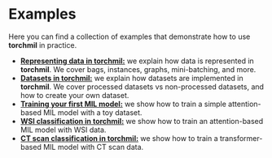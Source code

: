 # Examples

Here you can find a collection of examples that demonstrate how to use **torchmil** in practice.

- [**Representing data in torchmil:**](data_representation.ipynb) we explain how data is represented in **torchmil**. We cover bags, instances, graphs, mini-batching, and more.
- [**Datasets in torchmil:**](datasets.ipynb) we explain how datasets are implemented in **torchmil**. We cover processed datasets vs non-processed datasets, and how to create your own dataset.
- [**Training your first MIL model:**](training_your_first_mil_model.ipynb) we show how to train a simple attention-based MIL model with a toy dataset.
- [**WSI classification in torchmil:**](wsi_classification.ipynb) we show how to train an attention-based MIL model with WSI data.
- [**CT scan classification in torchmil:**](ctscan_classification.ipynb) we show how to train a transformer-based MIL model with CT scan data.
